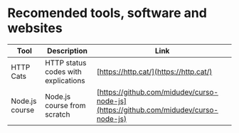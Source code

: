 # Recomended tools, software and websites

| Tool | Description | Link |
| --- | --- | --- |
| HTTP Cats | HTTP status codes with explications | [https://http.cat/](https://http.cat/) |
| Node.js course | Node.js course from scratch | [https://github.com/midudev/curso-node-js](https://github.com/midudev/curso-node-js) |
